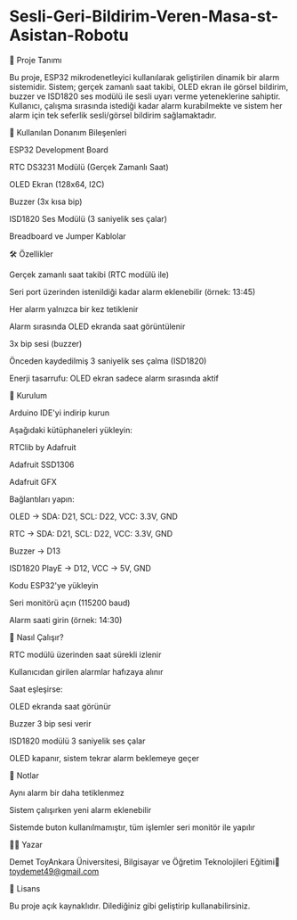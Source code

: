 # Sesli-Geri-Bildirim-Veren-Masa-st-Asistan-Robotu
🔧 Proje Tanımı

Bu proje, ESP32 mikrodenetleyici kullanılarak geliştirilen dinamik bir alarm sistemidir. Sistem; gerçek zamanlı saat takibi, OLED ekran ile görsel bildirim, buzzer ve ISD1820 ses modülü ile sesli uyarı verme yeteneklerine sahiptir. Kullanıcı, çalışma sırasında istediği kadar alarm kurabilmekte ve sistem her alarm için tek seferlik sesli/görsel bildirim sağlamaktadır.

🧰 Kullanılan Donanım Bileşenleri

ESP32 Development Board

RTC DS3231 Modülü (Gerçek Zamanlı Saat)

OLED Ekran (128x64, I2C)

Buzzer (3x kısa bip)

ISD1820 Ses Modülü (3 saniyelik ses çalar)

Breadboard ve Jumper Kablolar

🛠️ Özellikler

Gerçek zamanlı saat takibi (RTC modülü ile)

Seri port üzerinden istenildiği kadar alarm eklenebilir (örnek: 13:45)

Her alarm yalnızca bir kez tetiklenir

Alarm sırasında OLED ekranda saat görüntülenir

3x bip sesi (buzzer)

Önceden kaydedilmiş 3 saniyelik ses çalma (ISD1820)

Enerji tasarrufu: OLED ekran sadece alarm sırasında aktif

🚀 Kurulum

Arduino IDE'yi indirip kurun

Aşağıdaki kütüphaneleri yükleyin:

RTClib by Adafruit

Adafruit SSD1306

Adafruit GFX

Bağlantıları yapın:

OLED -> SDA: D21, SCL: D22, VCC: 3.3V, GND

RTC -> SDA: D21, SCL: D22, VCC: 3.3V, GND

Buzzer -> D13

ISD1820 PlayE -> D12, VCC -> 5V, GND

Kodu ESP32'ye yükleyin

Seri monitörü açın (115200 baud)

Alarm saati girin (örnek: 14:30)

🧪 Nasıl Çalışır?

RTC modülü üzerinden saat sürekli izlenir

Kullanıcıdan girilen alarmlar hafızaya alınır

Saat eşleşirse:

OLED ekranda saat görünür

Buzzer 3 bip sesi verir

ISD1820 modülü 3 saniyelik ses çalar

OLED kapanır, sistem tekrar alarm beklemeye geçer

📌 Notlar

Aynı alarm bir daha tetiklenmez

Sistem çalışırken yeni alarm eklenebilir

Sistemde buton kullanılmamıştır, tüm işlemler seri monitör ile yapılır

👩‍💻 Yazar

Demet ToyAnkara Üniversitesi, Bilgisayar ve Öğretim Teknolojileri Eğitimi📧 toydemet49@gmail.com

📄 Lisans

Bu proje açık kaynaklıdır. Dilediğiniz gibi geliştirip kullanabilirsiniz. 
